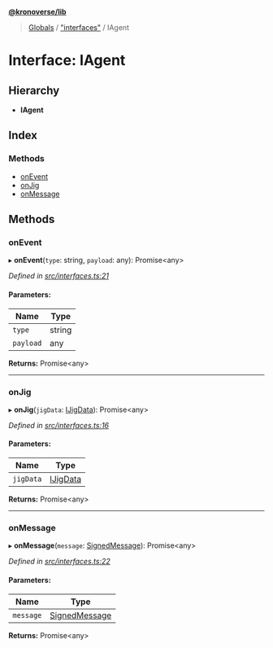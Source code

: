 **[@kronoverse/lib](../README.md)**

> [Globals](../globals.md) / ["interfaces"](../modules/_interfaces_.md) / IAgent

# Interface: IAgent

## Hierarchy

* **IAgent**

## Index

### Methods

* [onEvent](_interfaces_.iagent.md#onevent)
* [onJig](_interfaces_.iagent.md#onjig)
* [onMessage](_interfaces_.iagent.md#onmessage)

## Methods

### onEvent

▸ **onEvent**(`type`: string, `payload`: any): Promise\<any>

*Defined in [src/interfaces.ts:21](https://github.com/kronoverse-inc/krono-lib/blob/9a1373d/src/interfaces.ts#L21)*

#### Parameters:

Name | Type |
------ | ------ |
`type` | string |
`payload` | any |

**Returns:** Promise\<any>

___

### onJig

▸ **onJig**(`jigData`: [IJigData](_interfaces_.ijigdata.md)): Promise\<any>

*Defined in [src/interfaces.ts:16](https://github.com/kronoverse-inc/krono-lib/blob/9a1373d/src/interfaces.ts#L16)*

#### Parameters:

Name | Type |
------ | ------ |
`jigData` | [IJigData](_interfaces_.ijigdata.md) |

**Returns:** Promise\<any>

___

### onMessage

▸ **onMessage**(`message`: [SignedMessage](../classes/_signed_message_.signedmessage.md)): Promise\<any>

*Defined in [src/interfaces.ts:22](https://github.com/kronoverse-inc/krono-lib/blob/9a1373d/src/interfaces.ts#L22)*

#### Parameters:

Name | Type |
------ | ------ |
`message` | [SignedMessage](../classes/_signed_message_.signedmessage.md) |

**Returns:** Promise\<any>
